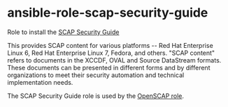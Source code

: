 # ansible-role-scap-security-guide

Role to install the [SCAP Security Guide](https://github.com/OpenSCAP/scap-security-guide)

This provides SCAP content for various platforms -- Red Hat Enterprise Linux 6, Red Hat Enterprise Linux 7, Fedora, and others. "SCAP content" refers to documents in the XCCDF, OVAL and Source DataStream formats. These documents can be presented in different forms and by different organizations to meet their security automation and technical implementation needs.

The SCAP Security Guide role is used by the [OpenSCAP role](https://github.com/CivicActions/ansible-role-openscap).
